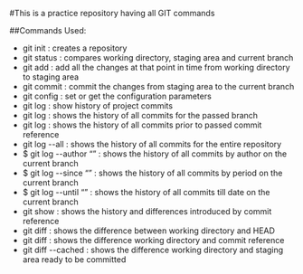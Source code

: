 #This is a practice repository having all GIT commands

##Commands Used:
- git init : creates a repository
- git status : compares working directory, staging area and current branch
- git add : add all the changes at that point in time from working directory to staging area
- git commit : commit the changes from staging area to the current branch
- git config : set or get the configuration parameters
- git log : show history of project commits
- git log <branch> : shows the history of all commits for the passed branch
- git log <commit-ref> : shows the history of all commits prior to passed commit reference
- git log --all : shows the history of all commits for the entire repository
- $ git log --author “<name>” : shows the history of all commits by author on the current branch
- $ git log --since “<date>” : shows the history of all commits by period on the current branch
- $ git log --until “<date>” : shows the history of all commits till date on the current branch
- git show <commit-ref> : shows the history and differences introduced by commit reference
- git diff : shows the difference between working directory and HEAD
- git diff <ref> : shows the difference working directory and commit reference
- git diff --cached : shows the difference working directory and staging area ready to be committed
